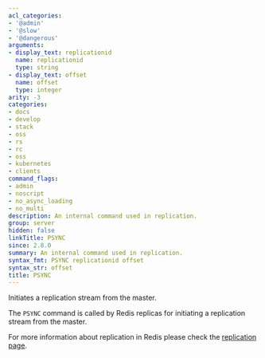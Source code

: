 ```yaml
---
acl_categories:
- '@admin'
- '@slow'
- '@dangerous'
arguments:
- display_text: replicationid
  name: replicationid
  type: string
- display_text: offset
  name: offset
  type: integer
arity: -3
categories:
- docs
- develop
- stack
- oss
- rs
- rc
- oss
- kubernetes
- clients
command_flags:
- admin
- noscript
- no_async_loading
- no_multi
description: An internal command used in replication.
group: server
hidden: false
linkTitle: PSYNC
since: 2.8.0
summary: An internal command used in replication.
syntax_fmt: PSYNC replicationid offset
syntax_str: offset
title: PSYNC
---
```

Initiates a replication stream from the master.

The `PSYNC` command is called by Redis replicas for initiating a replication
stream from the master.

For more information about replication in Redis please check the
[replication page][tr].

[tr]: /operate/oss_and_stack/management/replication
